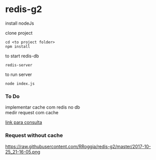 # redis-g2

install nodeJs

clone project


````
cd <to project folder>
npm install
````

to start redis-db
````
redis-server
````

to run server
````
node index.js
````

### To Do
implementar cache com redis no db     
medir request com cache    


[link para consulta](https://community.risingstack.com/redis-node-js-introduction-to-caching/)


### Request without cache
https://raw.githubusercontent.com/RRoggia/redis-g2/master/2017-10-25_21-16-05.png
